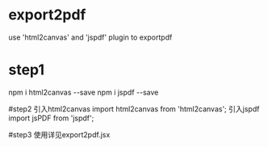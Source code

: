 # export2pdf
use 'html2canvas' and 'jspdf' plugin to exportpdf

# step1
npm i html2canvas --save
npm i jspdf --save

#step2
引入html2canvas
import html2canvas from 'html2canvas';
引入jspdf
import jsPDF from 'jspdf';

#step3
使用详见export2pdf.jsx
